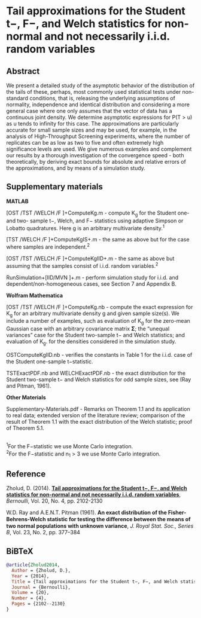 # Tail approximations for the Student t−, F−, and Welch statistics for non-normal and not necessarily i.i.d. random variables

## Abstract
We present a detailed study of the asymptotic behavior of the distribution of the tails of these, perhaps, most commonly used statistical tests under non-standard conditions, that is, releasing the underlying assumptions of normality, independence and identical distribution and considering a more general case where one only assumes that the vector of data has a continuous joint density. We determine asymptotic expressions for P(T > u) as u tends to infinity for this case. The approximations are particularly accurate for small sample sizes and may be used, for example, in the analysis of High-Throughput Screening experiments, where the number of replicates can be as low as two to five and often extremely high significance levels are used. We give numerous examples and complement our results by a thorough investigation of the convergence speed - both theoretically, by deriving exact bounds for absolute and relative errors of the approximations, and by means of a simulation study.

## Supplementary materials

**MATLAB**

[OST /TST /WELCH /F ]+ComputeKg.m - compute K<sub>g</sub> for the Student one- and two- sample t−, Welch, and F− statistics using adaptive Simpson or Lobatto quadratures. Here g is an arbitrary multivariate density.<sup>1</sup>

[TST /WELCH /F ]+ComputeKgIS+.m - the same as above but for the case where samples are independent.<sup>2</sup>

[OST /TST /WELCH /F ]+ComputeKgIID+.m - the same as above but assuming that the samples consist of i.i.d. random variables.<sup>2</sup>

RunSimulation+[IID/MVN ]+.m - perform simulation study for i.i.d. and dependent/non-homogeneous cases, see Section 7 and Appendix B.

**Wolfram Mathematica**

[OST /TST /WELCH /F ]+ComputeKg.nb - compute the exact expression for K<sub>g</sub> for an arbitrary multivariate density g and given sample size(s). We include a number of examples, such as evaluation of K<sub>g</sub> for the zero-mean Gaussian case with an arbitrary covariance matrix **Σ**; the “unequal variances” case for the Student two-sample t− and Welch statistics; and evaluation of K<sub>g</sub>. for the densities considered in the simulation study.

OSTComputeKgIID.nb - veriﬁes the constants in Table 1 for the i.i.d. case of the Student one-sample t−statistic.

TSTExactPDF.nb and WELCHExactPDF.nb - the exact distribution for the Student two-sample t− and Welch statistics for odd sample sizes, see (Ray and Pitman, 1961).

**Other Materials**

Supplementary-Materials.pdf - Remarks on Theorem 1.1 and its application to real data; extended version of the literature review; comparison of the result of Theorem 1.1 with the exact distribution of the Welch statistic; proof of Theorem 5.1.
 
##
<sup>1</sup>For the F−statistic we use Monte Carlo integration.\
<sup>2</sup>For the F−statistic and n<sub>1</sub> > 3 we use Monte Carlo integration.

## Reference
Zholud, D. (2014). [**Tail approximations for the Student t−, F−, and Welch statistics for non-normal and not necessarily i.i.d. random variables**](http://www.zholud.com/articles/Tail-approximations-for-the-Student-t-,-F-,-and-Welch-statistics-for-non-normal-and-not-necessarily-i.i.d.-random-variables.pdf), *Bernoulli*, Vol. 20, No. 4, pp. 2102-2130

W.D. Ray and A.E.N.T. Pitman (1961). **An exact distribution of the Fisher-Behrens-Welch statistic for testing the diﬀerence between the means of two normal populations with unknown variance**, *J. Royal Stat. Soc., Series B*, Vol. 23, No. 2, pp. 377–384

## BiBTeX

``` BiBTeX
@article{Zholud2014,
  Author = {Zholud, D.},
  Year = {2014},
  Title = {Tail approximations for the Student t−, F−, and Welch statistics for non-normal and not necessarily i.i.d. random variables},
  Journal = {Bernoulli},
  Volume = {20},
  Number = {4},
  Pages = {2102--2130}
}
``` 
